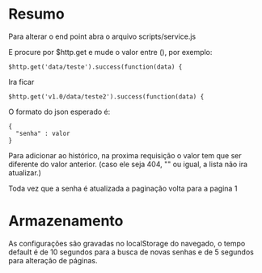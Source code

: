 # Resumo
Para alterar o end point abra o arquivo 
scripts/service.js 

E procure por $http.get e mude o valor entre (), por exemplo:

```
$http.get('data/teste').success(function(data) { 
```

Ira ficar

```
$http.get('v1.0/data/teste2').success(function(data) { 
```




O formato do json esperado é:

```
{
  "senha" : valor
}
```

Para adicionar ao histórico, na proxima requisição o valor tem que ser diferente do valor anterior. (caso ele seja 404, "" ou igual, a lista não ira atualizar.)

Toda vez que a senha é atualizada a paginação volta para a pagina 1

# Armazenamento

As configurações são gravadas no localStorage do navegado, o tempo default é de 10 segundos para a busca de novas senhas e de 5 segundos para alteração de páginas.
